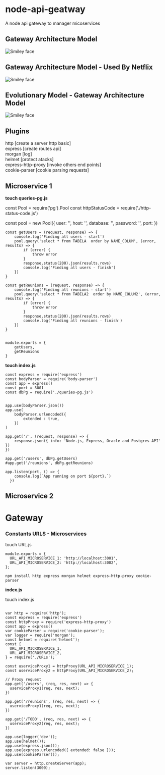 # node-api-geatway
A node api gateway to manager micoservices


<h2> Gateway Architecture Model </h2>

<img src="https://static.imasters.com.br/wp-content/uploads/2018/06/25111108/api-gateway-1.png" alt="Smiley face">


<h2> Gateway Architecture Model - Used By Netflix</h2>

<img src="https://static.imasters.com.br/wp-content/uploads/2018/06/25111152/paved-paas-to-microservices-7-638.jpg" alt="Smiley face">

<br/>

<h2> Evolutionary Model - Gateway Architecture Model</h2>
<img src="https://static.imasters.com.br/wp-content/uploads/2018/06/25111307/api-gateway-evolutinary-design.png" alt="Smiley face">



<h2> Plugins </h2>
http [create a server http basic]</br>
express [create routes api]</br>
morgan [log]</br>
helmet [protect atacks]</br>
express-http-proxy [invoke others end points]</br>
cookie-parser [cookie parsing requests]</br>

<h2> Microservice 1 </h2>

<b>touch queries-pg.js</b>

const Pool = require('pg').Pool
const httpStatusCode = require('./http-status-code.js')

const pool = new Pool({
    user: '',
    host: '',
    database: '',
    password: '',
    port: 
})

```
const getUsers = (request, response) => {
    console.log('Finding all users - start')
    pool.query('select * from TABELA  order by NAME_COLUM', (error, results) => {
        if (error) {
            throw error
        }
        response.status(200).json(results.rows)
        console.log('Finding all users - finish')
    })
}

const getReunions = (request, response) => {
    console.log('Finding all reunions - start')
    pool.query('select * from TABELA2  order by NAME_COLUM2', (error, results) => {
        if (error) {
            throw error
        }
        response.status(200).json(results.rows)
        console.log('Finding all reunions - finish')
    })
}


module.exports = {
    getUsers,
    getReunions
}
```

<b>touch index.js</b>

```
const express = require('express')
const bodyParser = require('body-parser')
const app = express()
const port = 3001
const dbPg = require('./queries-pg.js')


app.use(bodyParser.json())
app.use(
    bodyParser.urlencoded({
        extended : true,
    })
)

app.get('/', (request, response) => {
    response.json({ info: 'Node.js, Express, Oracle and Postgres API' })
})

app.get('/users', dbPg.getUsers)
#app.get('/reunions', dbPg.getReunions)

app.listen(port, () => {
    console.log(`App running on port ${port}.`)
  })
```

<h2> Microservice 2 </h2>


<h1> Gateway </h1>

<h3> Constants URLS - Microservices </h3>

touch URL.js

```
module.exports = {
  URL_API_MICROSERVICE_1: 'http://localhost:3001',
  URL_API_MICROSERVICE_2: 'http://localhost:3002',
};

```

```
npm install http express morgan helmet express-http-proxy cookie-parser
```


<b>index.js</b>

touch index.js

```

var http = require('http');
const express = require('express')
const httpProxy = require('express-http-proxy')
const app = express()
var cookieParser = require('cookie-parser');
var logger = require('morgan');
const helmet = require('helmet');
const {
  URL_API_MICROSERVICE_1,
  URL_API_MICROSERVICE_2,
} = require('./URLs');

const userviceProxy1 = httpProxy(URL_API_MICROSERVICE_1);
const userviceProxy2 = httpProxy(URL_API_MICROSERVICE_2);

// Proxy request
app.get('/users', (req, res, next) => {
  userviceProxy1(req, res, next);
})

app.get('/reunions', (req, res, next) => {
  userviceProxy1(req, res, next);
})

app.get('/TODO', (req, res, next) => {
  userviceProxy2(req, res, next);
})

app.use(logger('dev'));
app.use(helmet());
app.use(express.json());
app.use(express.urlencoded({ extended: false }));
app.use(cookieParser());

var server = http.createServer(app);
server.listen(3000);

```
